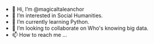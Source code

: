 - 👋 Hi, I’m @magicaltaleanchor
- 👀 I’m interested in Social Humanities.
- 🌱 I’m currently learning Python.
- 💞️ I’m looking to collaborate on Who's knowing big data.
- 📫 How to reach me ...

<!---
magicaltaleanchor/magicaltaleanchor is a ✨ special ✨ repository because its `README.md` (this file) appears on your GitHub profile.
You can click the Preview link to take a look at your changes.
--->
